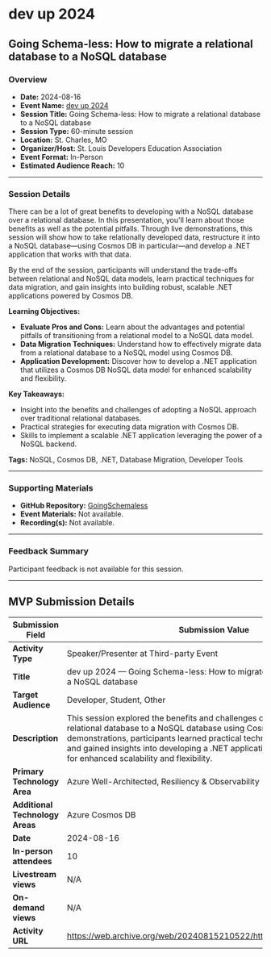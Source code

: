 # dev up 2024

## Going Schema-less: How to migrate a relational database to a NoSQL database

### Overview

- **Date:** 2024-08-16  
- **Event Name:** [dev up 2024](https://web.archive.org/web/20240815210522/https://www.devupconf.org/)  
- **Session Title:** Going Schema-less: How to migrate a relational database to a NoSQL database  
- **Session Type:** 60-minute session  
- **Location:** St. Charles, MO  
- **Organizer/Host:** St. Louis Developers Education Association  
- **Event Format:** In-Person  
- **Estimated Audience Reach:** 10

---

### Session Details

There can be a lot of great benefits to developing with a NoSQL database over a relational database. In this presentation, you'll learn about those benefits as well as the potential pitfalls. Through live demonstrations, this session will show how to take relationally developed data, restructure it into a NoSQL database—using Cosmos DB in particular—and develop a .NET application that works with that data.

By the end of the session, participants will understand the trade-offs between relational and NoSQL data models, learn practical techniques for data migration, and gain insights into building robust, scalable .NET applications powered by Cosmos DB.

**Learning Objectives:**  
- **Evaluate Pros and Cons:** Learn about the advantages and potential pitfalls of transitioning from a relational model to a NoSQL data model.  
- **Data Migration Techniques:** Understand how to effectively migrate data from a relational database to a NoSQL model using Cosmos DB.  
- **Application Development:** Discover how to develop a .NET application that utilizes a Cosmos DB NoSQL data model for enhanced scalability and flexibility.

**Key Takeaways:**  
- Insight into the benefits and challenges of adopting a NoSQL approach over traditional relational databases.  
- Practical strategies for executing data migration with Cosmos DB.  
- Skills to implement a scalable .NET application leveraging the power of a NoSQL backend.

**Tags:** NoSQL, Cosmos DB, .NET, Database Migration, Developer Tools

---

### Supporting Materials

- **GitHub Repository:** [GoingSchemaless](https://github.com/TaleLearnCode/GoingSchemaless)
- **Event Materials:** Not available.  
- **Recording(s):** Not available.

---

### Feedback Summary

Participant feedback is not available for this session.

---

## MVP Submission Details

| Submission Field                | Submission Value                                             |
| ------------------------------- | ------------------------------------------------------------ |
| **Activity Type**               | Speaker/Presenter at Third-party Event                       |
| **Title**                       | dev up 2024 — Going Schema-less: How to migrate a relational database to a NoSQL database |
| **Target Audience**             | Developer, Student, Other                                    |
| **Description**                 | This session explored the benefits and challenges of migrating from a relational database to a NoSQL database using Cosmos DB. Through live demonstrations, participants learned practical techniques for data migration and gained insights into developing a .NET application that leverages NoSQL for enhanced scalability and flexibility. |
| **Primary Technology Area**     | Azure Well-Architected, Resiliency & Observability           |
| **Additional Technology Areas** | Azure Cosmos DB                                              |
| **Date**                        | 2024-08-16                                                   |
| **In-person attendees**         | 10                                                           |
| **Livestream views**            | N/A                                                          |
| **On-demand views**             | N/A                                                          |
| **Activity URL**                | https://web.archive.org/web/20240815210522/https://www.devupconf.org/ |